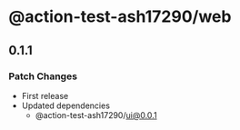 # @action-test-ash17290/web

## 0.1.1

### Patch Changes

- First release
- Updated dependencies
  - @action-test-ash17290/ui@0.0.1
